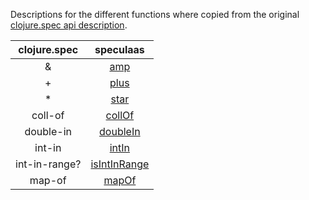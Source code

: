 Descriptions for the different functions where copied from the original 
[clojure.spec api description](https://clojure.github.io/clojure/branch-master/clojure.spec-api.html).

| clojure.spec  | speculaas    |
|:-------------:|:------------:|
| &             | [amp](api/amp.md)          |
| +             | [plus](api/plus.md)         |
| *             | [star](api/star.md)         |
| coll-of       | [collOf](api/collOf.md)       |
| double-in     | [doubleIn](api/doubleIn.md)     |
| int-in        | [intIn](api/intIn.md)        |
| int-in-range? | [isIntInRange](api/isIntInRange.md) |
| map-of        | [mapOf](api/mapOf.md)        |


